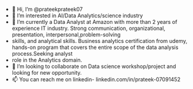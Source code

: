 - 👋 Hi, I’m @prateekprateek07
- 👀 I’m interested in AI/Data Analytics/science industry
- 🌱 I’m currently a Data Analyst at Amazon with more than 2 years of experience IT industry. Strong communication, organizational, presentation, interpersonal,problem-solving
-  skills, and analytical skills. Business analytics certification from udemy, hands-on program that covers the entire scope of the data analysis process.Seeking analyst
-  role in the Analytics domain.
- 💞️ I’m looking to collaborate on Data science workshop/project and looking for new opportunity.
- 📫 You can reach me on linkedin- linkedin.com/in/prateek-07091452


<!---
prateekprateek07/prateekprateek07 is a ✨ special ✨ repository because its `README.md` (this file) appears on your GitHub profile.
You can click the Preview link to take a look at your changes.
--->
